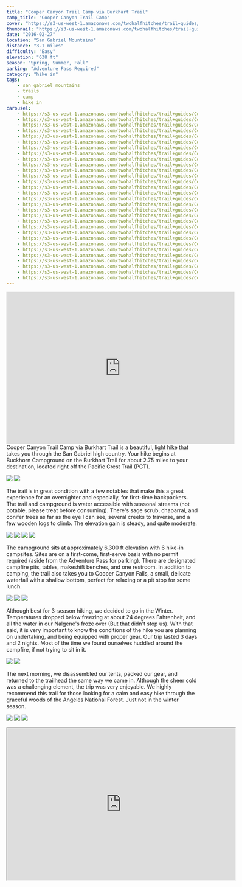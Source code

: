 ```yaml
---
title: "Cooper Canyon Trail Camp via Burkhart Trail"
camp_title: "Cooper Canyon Trail Camp"
cover: "https://s3-us-west-1.amazonaws.com/twohalfhitches/trail+guides/Cooper+Canyon/5J8A6582.jpg"
thumbnail: "https://s3-us-west-1.amazonaws.com/twohalfhitches/trail+guides/Cooper+Canyon/5J8A6582-thumbnail.jpg"
date: "2016-02-27"
location: "San Gabriel Mountains"
distance: "3.1 miles"
difficulty: "Easy"
elevation: "638 ft"
season: "Spring, Summer, Fall"
parking: "Adventure Pass Required"
category: "hike in"
tags:
    - san gabriel mountains
    - trails
    - camp
    - hike in
carousel:
    - https://s3-us-west-1.amazonaws.com/twohalfhitches/trail+guides/Cooper+Canyon/5J8A6457.jpg
    - https://s3-us-west-1.amazonaws.com/twohalfhitches/trail+guides/Cooper+Canyon/5J8A6442.jpg
    - https://s3-us-west-1.amazonaws.com/twohalfhitches/trail+guides/Cooper+Canyon/5J8A6444.jpg
    - https://s3-us-west-1.amazonaws.com/twohalfhitches/trail+guides/Cooper+Canyon/5J8A6446.jpg
    - https://s3-us-west-1.amazonaws.com/twohalfhitches/trail+guides/Cooper+Canyon/5J8A6447.jpg
    - https://s3-us-west-1.amazonaws.com/twohalfhitches/trail+guides/Cooper+Canyon/5J8A6448.jpg
    - https://s3-us-west-1.amazonaws.com/twohalfhitches/trail+guides/Cooper+Canyon/5J8A6472.jpg
    - https://s3-us-west-1.amazonaws.com/twohalfhitches/trail+guides/Cooper+Canyon/5J8A6478.jpg
    - https://s3-us-west-1.amazonaws.com/twohalfhitches/trail+guides/Cooper+Canyon/5J8A6480.jpg
    - https://s3-us-west-1.amazonaws.com/twohalfhitches/trail+guides/Cooper+Canyon/5J8A6487.jpg
    - https://s3-us-west-1.amazonaws.com/twohalfhitches/trail+guides/Cooper+Canyon/5J8A6500.jpg
    - https://s3-us-west-1.amazonaws.com/twohalfhitches/trail+guides/Cooper+Canyon/5J8A6504.jpg
    - https://s3-us-west-1.amazonaws.com/twohalfhitches/trail+guides/Cooper+Canyon/5J8A6510.jpg
    - https://s3-us-west-1.amazonaws.com/twohalfhitches/trail+guides/Cooper+Canyon/5J8A6511.jpg
    - https://s3-us-west-1.amazonaws.com/twohalfhitches/trail+guides/Cooper+Canyon/5J8A6518.jpg
    - https://s3-us-west-1.amazonaws.com/twohalfhitches/trail+guides/Cooper+Canyon/5J8A6521.jpg
    - https://s3-us-west-1.amazonaws.com/twohalfhitches/trail+guides/Cooper+Canyon/5J8A6531.jpg
    - https://s3-us-west-1.amazonaws.com/twohalfhitches/trail+guides/Cooper+Canyon/5J8A6557.jpg
    - https://s3-us-west-1.amazonaws.com/twohalfhitches/trail+guides/Cooper+Canyon/5J8A6546.jpg
    - https://s3-us-west-1.amazonaws.com/twohalfhitches/trail+guides/Cooper+Canyon/5J8A6548.jpg
    - https://s3-us-west-1.amazonaws.com/twohalfhitches/trail+guides/Cooper+Canyon/5J8A6550.jpg
    - https://s3-us-west-1.amazonaws.com/twohalfhitches/trail+guides/Cooper+Canyon/5J8A6569.jpg
    - https://s3-us-west-1.amazonaws.com/twohalfhitches/trail+guides/Cooper+Canyon/5J8A6574.jpg
    - https://s3-us-west-1.amazonaws.com/twohalfhitches/trail+guides/Cooper+Canyon/5J8A6576.jpg
    - https://s3-us-west-1.amazonaws.com/twohalfhitches/trail+guides/Cooper+Canyon/5J8A6594.jpg
    - https://s3-us-west-1.amazonaws.com/twohalfhitches/trail+guides/Cooper+Canyon/5J8A6598.jpg
    - https://s3-us-west-1.amazonaws.com/twohalfhitches/trail+guides/Cooper+Canyon/5J8A6610.jpg
    - https://s3-us-west-1.amazonaws.com/twohalfhitches/trail+guides/Cooper+Canyon/5J8A6616.jpg
    - https://s3-us-west-1.amazonaws.com/twohalfhitches/trail+guides/Cooper+Canyon/5J8A6617.jpg
    - https://s3-us-west-1.amazonaws.com/twohalfhitches/trail+guides/Cooper+Canyon/5J8A6647.jpg
---
```


<iframe title="video" src="https://www.youtube.com/embed/lrGes6TzjuI" width="600" height="400" frameBorder="0" allowFullScreen></iframe>

<br>
Cooper Canyon Trail Camp via Burkhart Trail is a beautiful, light hike that takes you through the San Gabriel high country. Your hike begins at Buckhorn Campground on the Burkhart Trail for about 2.75 miles to your destination, located right off the Pacific Crest Trail (PCT).

![](https://s3-us-west-1.amazonaws.com/twohalfhitches/trail+guides/Cooper+Canyon/5J8A6450.jpg)
![](https://s3-us-west-1.amazonaws.com/twohalfhitches/trail+guides/Cooper+Canyon/5J8A6459.jpg)

The trail is in great condition with a few notables that make this a great experience for an overnighter and especially, for first-time backpackers. The trail and campground is water accessible with seasonal streams (not potable, please treat before consuming). There's sage scrub, chaparral, and conifer trees as far as the eye I can see, several creeks to traverse, and a few wooden logs to climb. The elevation gain is steady, and quite moderate.

![](https://s3-us-west-1.amazonaws.com/twohalfhitches/trail+guides/Cooper+Canyon/5J8A6462.jpg)
![](https://s3-us-west-1.amazonaws.com/twohalfhitches/trail+guides/Cooper+Canyon/5J8A6526.jpg)
![](https://s3-us-west-1.amazonaws.com/twohalfhitches/trail+guides/Cooper+Canyon/5J8A6484.jpg)
![](https://s3-us-west-1.amazonaws.com/twohalfhitches/trail+guides/Cooper+Canyon/5J8A6506.jpg)

The campground sits at approximately 6,300 ft elevation with 6 hike-in campsites. Sites are on a first-come, first-serve basis with no permit required (aside from the Adventure Pass for parking). There are designated campfire pits, tables, makeshift benches, and one restroom. In addition to camping, the trail also takes you to Cooper Canyon Falls, a small, delicate waterfall with a shallow bottom, perfect for relaxing or a pit stop for some lunch.

![](https://s3-us-west-1.amazonaws.com/twohalfhitches/trail+guides/Cooper+Canyon/5J8A6536.jpg)
![](https://s3-us-west-1.amazonaws.com/twohalfhitches/trail+guides/Cooper+Canyon/5J8A6522.jpg)
![](https://s3-us-west-1.amazonaws.com/twohalfhitches/trail+guides/Cooper+Canyon/5J8A6543.jpg)

Although best for 3-season hiking, we decided to go in the Winter. Temperatures dropped below freezing at about 24 degrees Fahrenheit, and all the water in our Nalgene's froze over (But that didn't stop us). With that said, it is very important to know the conditions of the hike you are planning on undertaking, and being equipped with proper gear. Our trip lasted 3 days and 2 nights. Most of the time we found ourselves huddled around the campfire, if not trying to sit in it.

![](https://s3-us-west-1.amazonaws.com/twohalfhitches/trail+guides/Cooper+Canyon/5J8A6513.jpg)
![](https://s3-us-west-1.amazonaws.com/twohalfhitches/trail+guides/Cooper+Canyon/5J8A6516.jpg)

The next morning, we disassembled our tents, packed our gear, and returned to the trailhead the same way we came in. Although the sheer cold was a challenging element, the trip was very enjoyable. We highly recommend this trail for those looking for a calm and easy hike through the graceful woods of the Angeles National Forest. Just not in the winter season.

![](https://s3-us-west-1.amazonaws.com/twohalfhitches/trail+guides/Cooper+Canyon/5J8A6578.jpg)
![](https://s3-us-west-1.amazonaws.com/twohalfhitches/trail+guides/Cooper+Canyon/5J8A6582.jpg)
![](https://s3-us-west-1.amazonaws.com/twohalfhitches/trail+guides/Cooper+Canyon/5J8A6627.jpg)

<iframe src="https://www.google.com/maps/d/embed?mid=14UUpeEHDWYhDo3IoMUTjW4WNkbc" width="600" height="400"></iframe>

<br><br>
